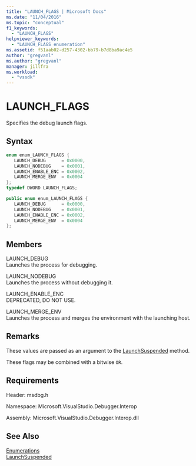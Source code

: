 ```yaml
---
title: "LAUNCH_FLAGS | Microsoft Docs"
ms.date: "11/04/2016"
ms.topic: "conceptual"
f1_keywords:
  - "LAUNCH_FLAGS"
helpviewer_keywords:
  - "LAUNCH_FLAGS enumeration"
ms.assetid: f51aab02-d257-4302-bb79-b7d8ba9ac4e5
author: "gregvanl"
ms.author: "gregvanl"
manager: jillfra
ms.workload:
  - "vssdk"
---
```

# LAUNCH_FLAGS
Specifies the debug launch flags.

## Syntax

```cpp
enum enum_LAUNCH_FLAGS {
   LAUNCH_DEBUG      = 0x0000,
   LAUNCH_NODEBUG    = 0x0001,
   LAUNCH_ENABLE_ENC = 0x0002,
   LAUNCH_MERGE_ENV  = 0x0004
};
typedef DWORD LAUNCH_FLAGS;
```

```csharp
public enum enum_LAUNCH_FLAGS {
   LAUNCH_DEBUG      = 0x0000,
   LAUNCH_NODEBUG    = 0x0001,
   LAUNCH_ENABLE_ENC = 0x0002,
   LAUNCH_MERGE_ENV  = 0x0004
};
```

## Members
LAUNCH_DEBUG  
Launches the process for debugging.

LAUNCH_NODEBUG  
Launches the process without debugging it.

LAUNCH_ENABLE_ENC  
DEPRECATED, DO NOT USE.

LAUNCH_MERGE_ENV  
Launches the process and merges the environment with the launching host.

## Remarks
These values are passed as an argument to the [LaunchSuspended](../../../extensibility/debugger/reference/idebugenginelaunch2-launchsuspended.md) method.

These flags may be combined with a bitwise `OR`.

## Requirements
Header: msdbg.h

Namespace: Microsoft.VisualStudio.Debugger.Interop

Assembly: Microsoft.VisualStudio.Debugger.Interop.dll

## See Also
[Enumerations](../../../extensibility/debugger/reference/enumerations-visual-studio-debugging.md)  
[LaunchSuspended](../../../extensibility/debugger/reference/idebugenginelaunch2-launchsuspended.md)
